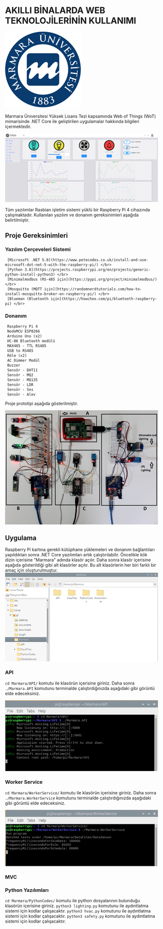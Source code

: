 # AKILLI BİNALARDA WEB TEKNOLOJİLERİNİN KULLANIMI

 ![MULogo](https://github.com/msensoy/MarmaraUniversityMasterThesis/blob/main/images/MULogo1.PNG) </br>
 
Marmara Üniversitesi Yüksek Lisans Tezi kapsamında Web of Things (WoT) mimarisinde .NET Core ile geliştirilen uygulamalar hakkında bilgileri içermektedir.

 ![WebSite](https://github.com/msensoy/MarmaraUniversityMasterThesis/blob/main/images/WebSite.PNG) </br>
 
Tüm yazılımlar Rasbian işletim sistemi yüklü bir Raspberry Pi 4 cihazında çalışmaktadır. Kullanılan yazılım ve donanım gereksinimleri aşağıda belirtilmiştir.
## Proje Gereksinimleri
  ### Yazılım Çerçeveleri Sistemi
	 [Microsoft .NET 5.0](https://www.petecodes.co.uk/install-and-use-microsoft-dot-net-5-with-the-raspberry-pi/) </br>
	 [Python 3.8](https://projects.raspberrypi.org/en/projects/generic-python-install-python3) </br>
	 [Minimalmodbus (RS-485 için](https://pypi.org/project/minimalmodbus/) </br>
	 [Mosquitto (MQTT için](https://randomnerdtutorials.com/how-to-install-mosquitto-broker-on-raspberry-pi/) </br>
	 [Blueman (Bluetooth için](https://howchoo.com/pi/bluetooth-raspberry-pi) </br>
	 
  ### Donanım
     Raspberry Pi 4
	 NodeMCU ESP8266
	 Arduino Uno (x2)
	 HC-06 Bluetooth modülü
	 MAX485 - TTL RS485
	 USB to RS485
	 Röle (x2)
	 AC Dimmer Modül
	 Buzzer
     Sensör - DHT11 
	 Sensör - MQ2 
	 Sensör - MQ135 
	 Sensör - LDR
	 Sensör - Ses
	 Sensör - Alev

Proje prototipi aşağıda gösterilmiştir.

 ![Prototype](https://github.com/msensoy/MarmaraUniversityMasterThesis/blob/master/images/Prototype.PNG) </br>

## Uygulama

Raspberry Pi kartına gerekli kütüphane yüklemeleri ve donanım bağlantıları yapıldıktan sonra .NET Core yazılımları artık çalıştırılabilir. Öncelikle kök dizin içerisine "Marmara" adında klasör açılır. Daha sonra klasör içerisine aşağıda gösterildiği gibi alt klasörler açılır. Bu alt klasörlerin her biri farklı bir amaç için oluşturulmuştur.
 ![Folders](https://github.com/msensoy/MarmaraUniversityMasterThesis/blob/master/images/Folders.PNG) </br>
 
### API
`cd Marmara/API/` komutu ile klasörün içerisine giriniz. Daha sonra `./Marmara.API` komutunu terminalde çalıştırdığınızda aşağıdaki gibi görüntü elde edeceksiniz.

 ![API](https://github.com/msensoy/MarmaraUniversityMasterThesis/blob/master/images/RunAPI.PNG) </br>


### Worker Service
`cd Marmara/WorkerService/` komutu ile klasörün içerisine giriniz. Daha sonra `./Marmara.WorkerService` komutunu terminalde çalıştırdığınızda aşağıdaki gibi görüntü elde edeceksiniz.

 ![WorkerService](https://github.com/msensoy/MarmaraUniversityMasterThesis/blob/master/images/RunWS.PNG) </br>

### MVC

### Python Yazılımları

`cd Marmara/PythonCodes/` komutu ile python dosyalarının bulunduğu klasörün içerisine giriniz. `python3 lighting.py` komutunu ile aydıntlatma sistemi için kodlar çalışacaktır. `python3 hvac.py` komutunu ile aydıntlatma sistemi için kodlar çalışacaktır. `python3 safety.py` komutunu ile aydıntlatma sistemi için kodlar çalışacaktır.





